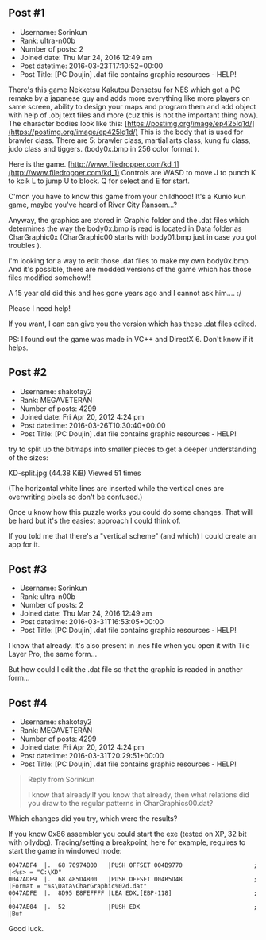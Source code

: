 ## Post #1
- Username: Sorinkun
- Rank: ultra-n00b
- Number of posts: 2
- Joined date: Thu Mar 24, 2016 12:49 am
- Post datetime: 2016-03-23T17:10:52+00:00
- Post Title: [PC Doujin] .dat file contains graphic resources - HELP!

There's this game Nekketsu Kakutou Densetsu for NES which got a PC remake by a japanese guy and adds more everything like more players on same screen, ability to design your maps and program them and add object with help of .obj text files and more (cuz this is not the important thing now).
The character bodies look like this:
[https://postimg.org/image/ep425lq1d/](https://postimg.org/image/ep425lq1d/)
This is the body that is used for brawler class. There are 5: brawler class, martial arts class, kung fu class, judo class and tiggers. (body0x.bmp in 256 color format ).

Here is the game.
[http://www.filedropper.com/kd_1](http://www.filedropper.com/kd_1)
Controls are WASD to move J to punch K to kcik L to jump U to block.
Q for select and E for start.

C'mon you have to know this game from your childhood! It's a Kunio kun game, maybe you've heard of River City Ransom...?

Anyway, the graphics are stored in Graphic folder and the .dat files which determines the way the body0x.bmp is read is located in Data folder as CharGraphic0x (CharGraphic00 starts with body01.bmp just in case you got troubles ).

I'm looking for a way to edit those .dat files to make my own body0x.bmp. And it's possible, there are modded versions of the game which has those files modified somehow!!

A 15 year old did this and hes gone years ago and I cannot ask him.... :/

Please I need help!

If you want, I can can give you the version which has these .dat files edited.

PS: I found out the game was made in VC++ and DirectX 6. Don't know if it helps.
## Post #2
- Username: shakotay2
- Rank: MEGAVETERAN
- Number of posts: 4299
- Joined date: Fri Apr 20, 2012 4:24 pm
- Post datetime: 2016-03-26T10:30:40+00:00
- Post Title: [PC Doujin] .dat file contains graphic resources - HELP!

try to split up the bitmaps into smaller pieces to get a deeper understanding of the sizes:



KD-split.jpg (44.38 KiB) Viewed 51 times


(The horizontal white lines are inserted while the vertical ones are overwriting pixels so don't be confused.)

Once u know how this puzzle works you could do some changes.
That will be hard but it's the easiest approach I could think of.

If you told me that there's a "vertical scheme" (and which) I could create an app for it.
## Post #3
- Username: Sorinkun
- Rank: ultra-n00b
- Number of posts: 2
- Joined date: Thu Mar 24, 2016 12:49 am
- Post datetime: 2016-03-31T16:53:05+00:00
- Post Title: [PC Doujin] .dat file contains graphic resources - HELP!

I know that already.
It's also present in .nes file when you open it with Tile Layer Pro, the same form...

But how could I edit the .dat file so that the graphic is readed in another form...
## Post #4
- Username: shakotay2
- Rank: MEGAVETERAN
- Number of posts: 4299
- Joined date: Fri Apr 20, 2012 4:24 pm
- Post datetime: 2016-03-31T20:29:51+00:00
- Post Title: [PC Doujin] .dat file contains graphic resources - HELP!

> Reply from Sorinkun
>
> I know that already.If you know that already, then what relations did you draw to the regular patterns in CharGraphics00.dat?

Which changes did you try, which were the results?

If you know 0x86 assembler you could start the exe (tested on XP, 32 bit with ollydbg).
Tracing/setting a breakpoint, here for example, requires to start the game in windowed mode:

```
0047ADF4  |.  68 70974B00   |PUSH OFFSET 004B9770                    ; |<%s> = "C:\KD"
0047ADF9  |.  68 485D4B00   |PUSH OFFSET 004B5D48                    ; |Format = "%s\Data\CharGraphic%02d.dat"
0047ADFE  |.  8D95 E8FEFFFF |LEA EDX,[EBP-118]                       ; |
0047AE04  |.  52            |PUSH EDX                                ; |Buf
```


Good luck.
